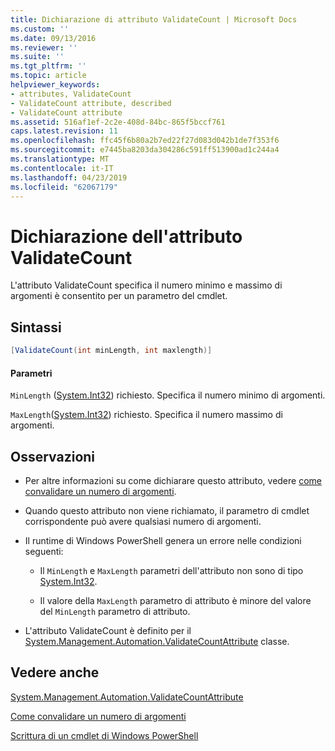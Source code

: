 ```yaml
---
title: Dichiarazione di attributo ValidateCount | Microsoft Docs
ms.custom: ''
ms.date: 09/13/2016
ms.reviewer: ''
ms.suite: ''
ms.tgt_pltfrm: ''
ms.topic: article
helpviewer_keywords:
- attributes, ValidateCount
- ValidateCount attribute, described
- ValidateCount attribute
ms.assetid: 516af1ef-2c2e-408d-84bc-865f5bccf761
caps.latest.revision: 11
ms.openlocfilehash: ffc45f6b80a2b7ed22f27d083d042b1de7f353f6
ms.sourcegitcommit: e7445ba8203da304286c591ff513900ad1c244a4
ms.translationtype: MT
ms.contentlocale: it-IT
ms.lasthandoff: 04/23/2019
ms.locfileid: "62067179"
---
```

# <a name="validatecount-attribute-declaration"></a>Dichiarazione dell'attributo ValidateCount

L'attributo ValidateCount specifica il numero minimo e massimo di argomenti è consentito per un parametro del cmdlet.

## <a name="syntax"></a>Sintassi

```csharp
[ValidateCount(int minLength, int maxlength)]
```

#### <a name="parameters"></a>Parametri

`MinLength` ([System.Int32][]) richiesto. Specifica il numero minimo di argomenti.

`MaxLength`([System.Int32][]) richiesto. Specifica il numero massimo di argomenti.

## <a name="remarks"></a>Osservazioni

- Per altre informazioni su come dichiarare questo attributo, vedere [come convalidare un numero di argomenti][].

- Quando questo attributo non viene richiamato, il parametro di cmdlet corrispondente può avere qualsiasi numero di argomenti.

- Il runtime di Windows PowerShell genera un errore nelle condizioni seguenti:

    - Il `MinLength` e `MaxLength` parametri dell'attributo non sono di tipo [System.Int32][].

    - Il valore della `MaxLength` parametro di attributo è minore del valore del `MinLength` parametro di attributo.

- L'attributo ValidateCount è definito per il [System.Management.Automation.ValidateCountAttribute][] classe.

## <a name="see-also"></a>Vedere anche

[System.Management.Automation.ValidateCountAttribute][]

[Come convalidare un numero di argomenti][]

[Scrittura di un cmdlet di Windows PowerShell][]

[Come convalidare un numero di argomenti]: how-to-validate-an-argument-count.md
[Scrittura di un cmdlet di Windows PowerShell]: writing-a-windows-powershell-cmdlet.md

[System.Int32]: /dotnet/api/System.Int32
[System.Management.Automation.ValidateCountAttribute]: /dotnet/api/System.Management.Automation.ValidateCountAttribute
